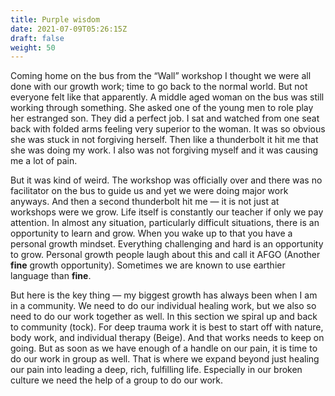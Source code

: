```yaml
---
title: Purple wisdom
date: 2021-07-09T05:26:15Z
draft: false
weight: 50
---
```

Coming home on the bus from the “Wall” workshop I thought we were all done with our growth work; time to go back to the normal world. But not everyone felt like that apparently. A middle aged woman on the bus was still working through something. She asked one of the young men to role play her estranged son. They did a perfect job. I sat and watched from one seat back with folded arms feeling very superior to the woman. It was so obvious she was stuck in not forgiving herself. Then like a thunderbolt it hit me that she was doing my work. I also was not forgiving myself and it was causing me a lot of pain. 

But it was kind of weird. The workshop was officially over and there was no facilitator on the bus to guide us and yet we were doing major work anyways. And then a second thunderbolt hit me — it is not just at workshops were we grow. Life itself is constantly our teacher if only we pay attention. In almost any situation, particularly difficult situations, there is an opportunity to learn and grow. When you wake up to that you have a personal growth mindset. Everything challenging and hard is an opportunity to grow. Personal growth people laugh about this and call it AFGO (Another **fine** growth opportunity). Sometimes we are known to use earthier language than **fine**.

But here is the key thing — my biggest growth has always been when I am in a community. We need to do our individual healing work, but we also so need to do our work together as well. In this section we spiral up and back to community (tock). For deep trauma work it is best to start off with nature, body work, and individual therapy (Beige). And that works needs to keep on going. But as soon as we have enough of a handle on our pain, it is time to do our work in group as well. That is where we expand beyond just healing our pain into leading a deep, rich, fulfilling life. Especially in our broken culture we need the help of a group to do our work.


